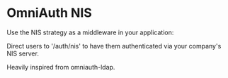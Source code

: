 # OmniAuth NIS


Use the NIS strategy as a middleware in your application:

Direct users to '/auth/nis' to have them authenticated via your company's NIS server.

Heavily inspired from omniauth-ldap.


